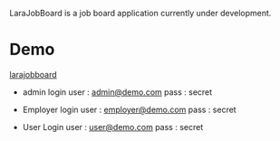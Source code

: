 LaraJobBoard is a job board application currently under development.

# Demo

[larajobboard](http://larajobboard.m-mansouri.ir)


- admin login
user : admin@demo.com
pass : secret

- Employer login 
user : employer@demo.com
pass : secret 

- User Login 
user : user@demo.com
pass : secret 